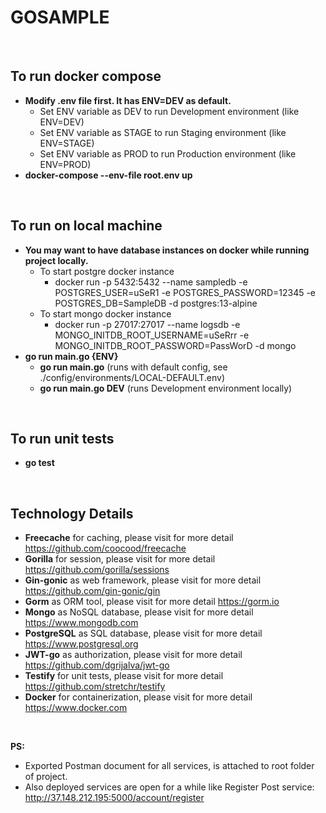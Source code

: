 # GOSAMPLE

<br>

## To run docker compose
* **Modify .env file first. It has ENV=DEV as default.**
   - Set ENV variable as DEV to run Development environment (like ENV=DEV)
   - Set ENV variable as STAGE to run Staging environment (like ENV=STAGE)
   - Set ENV variable as PROD to run Production environment (like ENV=PROD)
* **docker-compose --env-file root.env up**

<br>

## To run on local machine
* **You may want to have database instances on docker while running project locally.**
   - To start postgre docker instance
      - docker run -p 5432:5432 --name sampledb -e POSTGRES_USER=uSeR1 -e POSTGRES_PASSWORD=12345 -e POSTGRES_DB=SampleDB -d postgres:13-alpine
   - To start mongo docker instance
      - docker run -p 27017:27017 --name logsdb -e MONGO_INITDB_ROOT_USERNAME=uSeRrr -e MONGO_INITDB_ROOT_PASSWORD=PassWorD -d mongo
* **go run main.go {ENV}**
   - **go run main.go** (runs with default config, see ./config/environments/LOCAL-DEFAULT.env)
   - **go run main.go DEV** (runs Development environment locally)

<br>

## To run unit tests
* **go test**

<br>

## Technology Details
* **Freecache** for caching, please visit for more detail https://github.com/coocood/freecache
* **Gorilla** for session, please visit for more detail https://github.com/gorilla/sessions
* **Gin-gonic** as web framework, please visit for more detail https://github.com/gin-gonic/gin
* **Gorm** as ORM tool, please visit for more detail https://gorm.io
* **Mongo** as NoSQL database, please visit for more detail https://www.mongodb.com
* **PostgreSQL** as SQL database, please visit for more detail https://www.postgresql.org
* **JWT-go** as authorization, please visit for more detail https://github.com/dgrijalva/jwt-go
* **Testify** for unit tests, please visit for more detail https://github.com/stretchr/testify
* **Docker** for containerization, please visit for more detail https://www.docker.com

<br>

**PS:** 
* Exported Postman document for all services, is attached to root folder of project.
* Also deployed services are open for a while like Register Post service: http://37.148.212.195:5000/account/register
<br>
